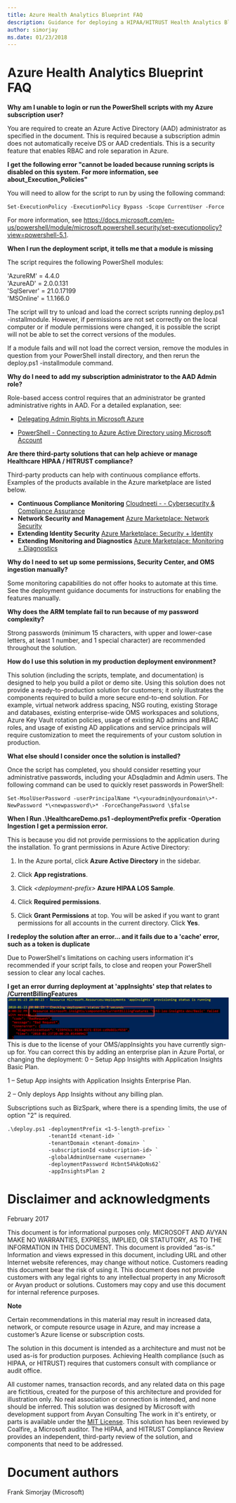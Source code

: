 ```yaml
---
title: Azure Health Analytics Blueprint FAQ
description: Guidance for deploying a HIPAA/HITRUST Health Analytics Blueprint 
author: simorjay
ms.date: 01/23/2018
---
```


# Azure Health Analytics Blueprint FAQ


**Why am I unable to login or run the PowerShell scripts with my Azure
subscription user?**

You are required to create an Azure Active Directory (AAD) administrator
as specified in the document. This is required because a subscription
admin does not automatically receive DS or AAD credentials. This is a
security feature that enables RBAC and role separation in Azure.

**I get the following error "cannot be loaded because running scripts is
disabled on this system. For more information, see
about\_Execution\_Policies"**

You will need to allow for the script to run by using the following
command:
```
Set-ExecutionPolicy -ExecutionPolicy Bypass -Scope CurrentUser -Force
```
For more information, see
<https://docs.microsoft.com/en-us/powershell/module/microsoft.powershell.security/set-executionpolicy?view=powershell-5.1>.

**When I run the deployment script, it tells me that a module is
missing**

The script requires the following PowerShell modules:

'AzureRM' = 4.4.0\
'AzureAD' = 2.0.0.131\
'SqlServer' = 21.0.17199\
'MSOnline' = 1.1.166.0

The script will try to unload and load the correct scripts running
deploy.ps1 -installmodule. However, if permissions are not set correctly
on the local computer or if module permissions were changed, it is
possible the script will not be able to set the correct versions of the
modules.

If a module fails and will not load the correct version, remove the
modules in question from your PowerShell install directory, and then
rerun the deploy.ps1 -installmodule command.

**Why do I need to add my subscription administrator to the AAD Admin
role?**

Role-based access control requires that an administrator be granted
administrative rights in AAD. For a detailed explanation, see:

-   [Delegating Admin Rights in Microsoft
    Azure](https://www.petri.com/delegating-admin-rights-in-microsoft-azure)

-   [PowerShell - Connecting to Azure Active Directory using Microsoft
    Account](http://stackoverflow.com/questions/29485364/powershell-connecting-to-azure-active-directory-using-microsoft-account)

**Are there third-party solutions that can help achieve or manage
Healthcare HIPAA / HITRUST compliance?**

Third-party products can help with continuous compliance efforts.
Examples of the products available in the Azure marketplace are listed
below.

- **Continuous Compliance Monitoring**       [Cloudneeti - - Cybersecurity & Compliance Assurance](https://azuremarketplace.microsoft.com/en-us/marketplace/apps/cloudneeti.cloudneeti_enterpise?tab=Overview)
- **Network Security and Management**        [Azure Marketplace: Network Security](https://azuremarketplace.microsoft.com/en-us/marketplace/apps/category/networking?page=1)
- **Extending Identity Security**            [Azure Marketplace: Security + Identity](https://azuremarketplace.microsoft.com/en-us/marketplace/apps/category/security-identity?page=1)
- **Extending Monitoring and Diagnostics**   [Azure Marketplace: Monitoring + Diagnostics](https://azuremarketplace.microsoft.com/en-us/marketplace/apps/category/monitoring-management?page=1&subcategories=monitoring-diagnostics)


**Why do I need to set up some permissions, Security Center, and OMS
ingestion manually?**

Some monitoring capabilities do not offer hooks to automate at this
time. See the deployment guidance documents for instructions for
enabling the features manually.

**Why does the ARM template fail to run because of my password
complexity?**

Strong passwords (minimum 15 characters, with upper and lower-case
letters, at least 1 number, and 1 special character) are recommended
throughout the solution.

**How do I use this solution in my production deployment environment?**

This solution (including the scripts, template, and documentation) is
designed to help you build a pilot or demo site. Using this solution
does not provide a ready-to-production solution for customers; it only
illustrates the components required to build a more secure end-to-end
solution. For example, virtual network address spacing, NSG routing,
existing Storage and databases, existing enterprise-wide OMS workspaces
and solutions, Azure Key Vault rotation policies, usage of existing AD
admins and RBAC roles, and usage of existing AD applications and service
principals will require customization to meet the requirements of your
custom solution in production.

**What else should I consider once the solution is installed?**

Once the script has completed, you should consider resetting your
administrative passwords, including your ADsqladmin and Admin users. The
following command can be used to quickly reset passwords in PowerShell:
```
Set-MsolUserPassword -userPrincipalName *\<youradmin@yourdomain\>*-NewPassword *\<newpassword\>* ‑ForceChangePassword \$false
```
**When I Run .\\HealthcareDemo.ps1 -deploymentPrefix prefix -Operation
Ingestion I get a permission error.**

This is because you did not provide permissions to the application
during the installation. To grant permissions in Azure Active Directory:

1.  In the Azure portal, click **Azure Active Directory** in the
    sidebar.

2.  Click **App registrations**.

3.  Click *\<deployment-prefix\>* **Azure HIPAA LOS Sample**.

4.  Click **Required permissions**.

5.  Click **Grant Permissions** at top. You will be asked if you want to
    grant permissions for all accounts in the current directory. Click
    **Yes**.
	
**I redeploy the solution after an error... and it fails due to a 'cache' error, such as a token is duplicate**

Due to PowerShell's limitations on caching users information it's recommended if your script fails, to close and reopen your PowerShell session to clear any local caches. 

**I get an error durring deployment at 'appInsights' step that relates to /CurrentBillingFeatures**
![](images/OMSlicense.png)
This is due to the license of your OMS/appInsights you have currently sign-up for. You can correct this by adding an enterprise plan in Azure Portal, or changing the deployment:
0 – Setup App Insights with Application Insights Basic Plan.

1 – Setup App insights with Application Insights Enterprise Plan.

2 –  Only deploys App Insights without any billing plan. 

Subscriptions such as BizSpark, where there is a spending limits, the use of option "2" is required. 
```
.\deploy.ps1 -deploymentPrefix <1-5-length-prefix> `
             -tenantId <tenant-id> `
             -tenantDomain <tenant-domain> `
             -subscriptionId <subscription-id> `
             -globalAdminUsername <username> `
             -deploymentPassword Hcbnt54%kQoNs62`
             -appInsightsPlan 2            
```

# Disclaimer and acknowledgments
February 2017

This document is for informational purposes only. MICROSOFT AND AVYAN MAKE NO WARRANTIES, EXPRESS, IMPLIED, OR STATUTORY, AS TO THE INFORMATION IN THIS DOCUMENT. This document is provided “as-is.” Information and views expressed in this document, including URL and other Internet website references, may change without notice. Customers reading this document bear the risk of using it.
This document does not provide customers with any legal rights to any intellectual property in any Microsoft or Avyan product or solutions.
Customers may copy and use this document for internal reference purposes.

**Note**

Certain recommendations in this material may result in increased data, network, or compute resource usage in Azure, and may increase a customer’s Azure license or subscription costs.

The solution in this document is intended as a architecture and must not be used as-is for production purposes. Achieving Health compliance (such as HIPAA, or HITRUST) requires that customers consult with compliance or audit office.  

All customer names, transaction records, and any related data on this page are fictitious, created for the purpose of this architecture and provided for illustration only. No real association or connection is intended, and none should be inferred.
This solution was designed by Microsoft with development support from Avyan Consulting The work in it's entirety, or parts is available under the [MIT License](https://opensource.org/licenses/MIT).
This solution has been reviewed by Coalfire, a Microsoft auditor. The HIPAA, and HITRUST Compliance Review provides an independent, third-party review of the solution, and components that need to be addressed.

# Document authors

Frank Simorjay (Microsoft)